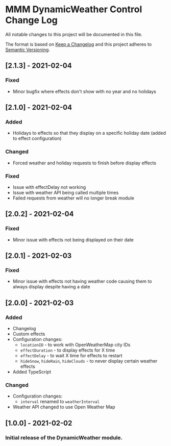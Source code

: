 # MMM DynamicWeather Control Change Log
All notable changes to this project will be documented in this file.

The format is based on [Keep a Changelog](http://keepachangelog.com/) 
and this project adheres to [Semantic Versioning](http://semver.org/).

## [2.1.3] - 2021-02-04
### Fixed
- Minor bugfix where effects don't show with no year and no holidays

## [2.1.0] - 2021-02-04
### Added
- Holidays to effects so that they display on a specific holiday date (added to effect configuration)

### Changed
- Forced weather and holiday requests to finish before display effects

### Fixed
- Issue with effectDelay not working
- Issue with weather API being called multiple times
- Failed requests from weather will no longer break module

## [2.0.2] - 2021-02-04
### Fixed
- Minor issue with effects not being displayed on their date

## [2.0.1] - 2021-02-03
### Fixed
- Minor issue with effects not having weather code causing them to always display despite having a date

## [2.0.0] - 2021-02-03
### Added
- Changelog
- Custom effects
- Configuration changes:
   - `locationID` - to work with OpenWeatherMap city IDs
   - `effectDuration` - to display effects for X time
   - `effectDelay` - to wait X time for effects to restart
   - `hideSnow`, `hideRain`, `hideClouds` - to never display certain weather effects
- Added TypeScript

### Changed
- Configuration changes:
   - `interval` renamed to `weatherInterval`
- Weather API changed to use Open Weather Map

## [1.0.0] - 2021-02-02
### Initial release of the DynamicWeather module.
